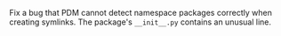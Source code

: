 Fix a bug that PDM cannot detect namespace packages correctly when creating symlinks. The package's `__init__.py` contains an unusual line.
